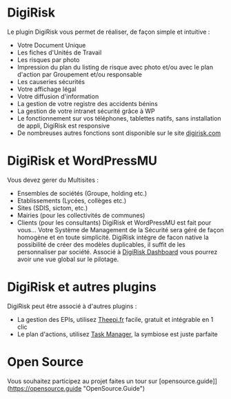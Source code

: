 # DigiRisk

Le plugin DigiRisk vous permet de réaliser, de façon simple et intuitive : 
* Votre Document Unique
* Les fiches d'Unités de Travail
* Les risques par photo
* Impression du plan du listing de risque avec photo et/ou avec le plan d'action par Groupement et/ou responsable
* Les causeries sécurités
* Votre affichage légal
* Votre diffusion d'information
* La gestion de votre registre des accidents bénins
* La gestion de votre intranet sécurité grâce à WP
* Le fonctionnement sur vos téléphones, tablettes natifs, sans installation de appli, DigiRisk est responsive
* De nombreuses autres fonctions sont disponible sur le site [digirisk.com](www.digirisk.com "digirisk.com")

# DigiRisk et WordPressMU

Vous devez gerer du Multisites : 
* Ensembles de sociétés (Groupe, holding etc.)
* Etablissements (Lycées, collèges etc.)
* Sites (SDIS, sictom, etc.)
* Mairies (pour les collectivités de communes)
* Clients (pour les consultants)
DigiRisk et WordPressMU est fait pour vous... Votre Système de Management de la Sécurité sera géré de façon homogène et en toute simplicité.
DigiRisk intégre de facon native la possibilité de créer des modèles duplicables, il suffit de les personnaliser par société.
Associé à [DigiRisk Dashboard](https://github.com/Evarisk/digirisk-dashboard "DigiRisk Dashboard") vous pourrez avoir une vue global sur le pilotage.

# DigiRisk et autres plugins

DigiRisk peut être associé à d'autres plugins :
* La gestion des EPIs, utilisez [Theepi.fr](https://www.theepi.fr/ "Theepi.fr") facile, gratuit et intégrable en 1 clic
* Le plan d'actions, utilisez [Task Manager](https://taskmanager.fr/ "Task Manager"), la symbiose est juste parfaite

# Open Source
Vous souhaitez participez au projet faites un tour sur [opensource.guide]](https://opensource.guide "OpenSource.Guide")

